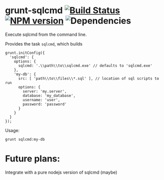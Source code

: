 # grunt-sqlcmd [![Build Status](https://travis-ci.org/andyroyle/grunt-sqlcmd.png?branch=master)](https://travis-ci.org/andyroyle/grunt-sqlcmd) [![NPM version](https://badge.fury.io/js/grunt-sqlcmd.png)](http://badge.fury.io/js/grunt-sqlcmd) ![Dependencies](https://david-dm.org/andyroyle/grunt-sqlcmd.png)

Execute sqlcmd from the command line.

Provides the task `sqlcmd`, which builds

```
grunt.initConfig({
  'sqlcmd': {
    options: {
      sqlcmd: '.\\path\\to\\sqlcmd.exe' // defaults to 'sqlcmd.exe'
    },
    'my-db': {
      src: [ 'path\\to\\files\\*.sql' ], // location of sql scripts to run
      options: {
        server: 'my.server',
        database: 'my_database',
        username: 'user',
        password: 'password'
      }
    }
  }
});
```

Usage:
```
grunt sqlcmd:my-db
```
# Future plans:

Integrate with a pure nodejs version of sqlcmd (maybe)